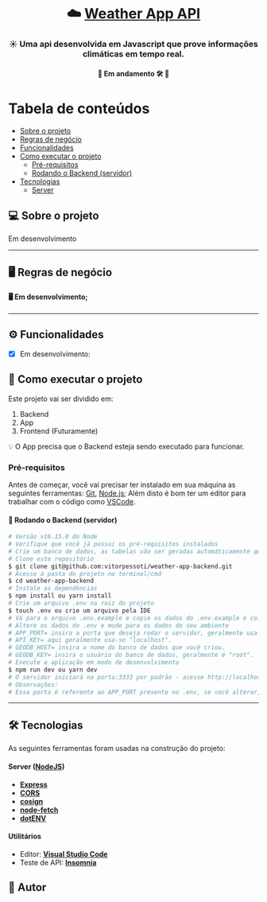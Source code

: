 <h1 align="center">
     ☁️ <a href="#" alt="weather app backend"> Weather App API </a>
</h1>

<h3 align="center">
    ☀️ Uma api desenvolvida em Javascript que prove informações climáticas em tempo real.
</h3>

<h4 align="center">
	🚧   Em andamento 🛠️ 🚧
</h4>

Tabela de conteúdos
=================
<!--ts-->
   * [Sobre o projeto](#-sobre-o-projeto)
   * [Regras de negócio](#-regras-de-negocio)
   * [Funcionalidades](#-funcionalidades)
   * [Como executar o projeto](#-como-executar-o-projeto)
     * [Pré-requisitos](#pré-requisitos)
     * [Rodando o Backend (servidor)](#user-content--rodando-o-backend-servidor)
   * [Tecnologias](#-tecnologias)
     * [Server](#user-content-server--nodejs----typescript)
<!--te-->


## 💻 Sobre o projeto

Em desenvolvimento

---

## 🖥️ Regras de negócio

#### 🖥️ Em desenvolvimento;

---

## ⚙️ Funcionalidades

- [x] Em desenvolvimento:

## 🚀 Como executar o projeto

Este projeto vai ser dividido em:
1. Backend 
2. App
3. Frontend (Futuramente)

💡 O App precisa que o Backend esteja sendo executado para funcionar.

### Pré-requisitos

Antes de começar, você vai precisar ter instalado em sua máquina as seguintes ferramentas:
[Git](https://git-scm.com), [Node.js](https://nodejs.org/en/); Além disto é bom ter um editor para trabalhar com o código como [VSCode](https://code.visualstudio.com/).

#### 🎲 Rodando o Backend (servidor)

```bash
# Versão v16.15.0 do Node
# Verifique que você já possui os pré-requisitos instalados
# Crie um banco de dados, as tabelas vão ser geradas automáticamente quando terminar todos esses passos
# Clone este repositório
$ git clone git@github.com:vitorpessoti/weather-app-backend.git
# Acesse a pasta do projeto no terminal/cmd
$ cd weather-app-backend
# Instale as dependências
$ npm install ou yarn install
# Crie um arquivo .env na raiz do projeto
$ touch .env ou crie um arquivo pela IDE
# Vá para o arquivo .env.example e copie os dados do .env.example e cole no .env
# Altere os dados do .env e mude para os dados do seu ambiente
# APP_PORT= insira a porta que deseja rodar o servidor, geralmente usa-se a "3333".
# API_KEY= aqui geralmente usa-se "localhost".
# GEODB_HOST= insira o nome do banco de dados que você criou.
# GEODB_KEY= insira o usuário do banco de dados, geralmente é "root".
# Execute a aplicação em modo de desenvolvimento
$ npm run dev ou yarn dev
# O servidor iniciará na porta:3333 por padrão - acesse http://localhost:3333
# Observações: 
# Essa porta é referente ao APP_PORT presente no .env, se você alterar, terá que mudar a porta "3333" para a que você definiu.
```
---

## 🛠 Tecnologias

As seguintes ferramentas foram usadas na construção do projeto:

#### **Server**  ([NodeJS](https://nodejs.orgen/))

-   **[Express](https://expressjs.com/)**
-   **[CORS](https://expressjs.com/en/resources/middleware/cors.html)**
-   **[cosign](https://www.npmjs.com/package/cosign)**
-   **[node-fetch](https://www.npmjs.com/package/node-fetch)**
-   **[dotENV](https://github.com/motdotla/dotenv)**

#### **Utilitários**

-   Editor:  **[Visual Studio Code](https://code.visualstudio.com/)**
-   Teste de API:  **[Insomnia](https://insomnia.rest/)**

## 🦸 Autor


